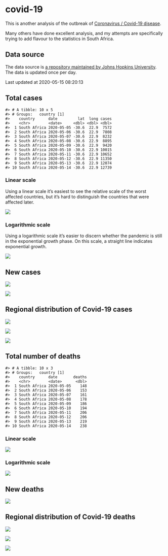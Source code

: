 
<!-- README.md is generated from README.Rmd. Please edit that file -->

# covid-19

<!-- badges: start -->

<!-- badges: end -->

This is another analysis of the outbreak of [Coronavirus / Covid-19
disease](https://en.wikipedia.org/wiki/Coronavirus_disease_2019).

Many others have done excellent analysis, and my attempts are
specifically trying to add flavour to the statistics in South Africa.

## Data source

The data source is [a repository maintained by Johns Hopkins
University](https://github.com/CSSEGISandData/COVID-19). The data is
updated once per day.

Last updated at 2020-05-15 08:20:13

## Total cases

    #> # A tibble: 10 x 5
    #> # Groups:   country [1]
    #>    country      date         lat  long cases
    #>    <chr>        <date>     <dbl> <dbl> <dbl>
    #>  1 South Africa 2020-05-05 -30.6  22.9  7572
    #>  2 South Africa 2020-05-06 -30.6  22.9  7808
    #>  3 South Africa 2020-05-07 -30.6  22.9  8232
    #>  4 South Africa 2020-05-08 -30.6  22.9  8895
    #>  5 South Africa 2020-05-09 -30.6  22.9  9420
    #>  6 South Africa 2020-05-10 -30.6  22.9 10015
    #>  7 South Africa 2020-05-11 -30.6  22.9 10652
    #>  8 South Africa 2020-05-12 -30.6  22.9 11350
    #>  9 South Africa 2020-05-13 -30.6  22.9 12074
    #> 10 South Africa 2020-05-14 -30.6  22.9 12739

### Linear scale

Using a linear scale it’s easiest to see the relative scale of the worst
affected countries, but it’s hard to distinguish the countries that were
affected later.

![](README_files/figure-gfm/unnamed-chunk-5-1.png)<!-- -->

### Logarithmic scale

Using a logarithmic scale it’s easier to discern whether the pandemic is
still in the exponential growth phase. On this scale, a straight line
indicates exponential growth.

![](README_files/figure-gfm/unnamed-chunk-6-1.png)<!-- -->

## New cases

![](README_files/figure-gfm/unnamed-chunk-7-1.png)<!-- -->

![](README_files/figure-gfm/unnamed-chunk-8-1.png)<!-- -->

## Regional distribution of Covid-19 cases

![](README_files/figure-gfm/unnamed-chunk-9-1.png)<!-- -->

![](README_files/figure-gfm/unnamed-chunk-10-1.png)<!-- -->

![](README_files/figure-gfm/unnamed-chunk-11-1.png)<!-- -->

## Total number of deaths

    #> # A tibble: 10 x 3
    #> # Groups:   country [1]
    #>    country      date       deaths
    #>    <chr>        <date>      <dbl>
    #>  1 South Africa 2020-05-05    148
    #>  2 South Africa 2020-05-06    153
    #>  3 South Africa 2020-05-07    161
    #>  4 South Africa 2020-05-08    178
    #>  5 South Africa 2020-05-09    186
    #>  6 South Africa 2020-05-10    194
    #>  7 South Africa 2020-05-11    206
    #>  8 South Africa 2020-05-12    206
    #>  9 South Africa 2020-05-13    219
    #> 10 South Africa 2020-05-14    238

### Linear scale

![](README_files/figure-gfm/unnamed-chunk-14-1.png)<!-- -->

### Logarithmic scale

![](README_files/figure-gfm/unnamed-chunk-15-1.png)<!-- -->

## New deaths

![](README_files/figure-gfm/unnamed-chunk-16-1.png)<!-- -->

## Regional distribution of Covid-19 deaths

![](README_files/figure-gfm/unnamed-chunk-17-1.png)<!-- -->

![](README_files/figure-gfm/unnamed-chunk-18-1.png)<!-- -->

![](README_files/figure-gfm/unnamed-chunk-19-1.png)<!-- -->
